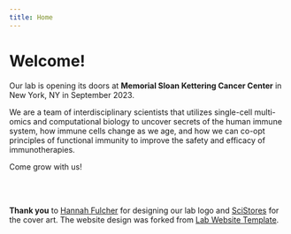 ```yaml
---
title: Home
---
```


# Welcome! 

Our lab is opening its doors at <b>Memorial Sloan Kettering Cancer Center</b> in New York, NY
in September 2023. 

We are a team of interdisciplinary scientists that utilizes single-cell multi-omics and
computational biology to uncover secrets of the human immune system, how immune cells change as we age,
and how we can co-opt principles of functional immunity to improve the safety and efficacy of 
immunotherapies.

Come grow with us!

<br><br>

<b>Thank you</b> to [Hannah Fulcher](https://www.hannahruthfulcher.com/) for designing our lab logo and
[SciStores](https://scistories.com/) for the cover art.
The website design was forked from [Lab Website Template](https://github.com/greenelab/lab-website-template).

